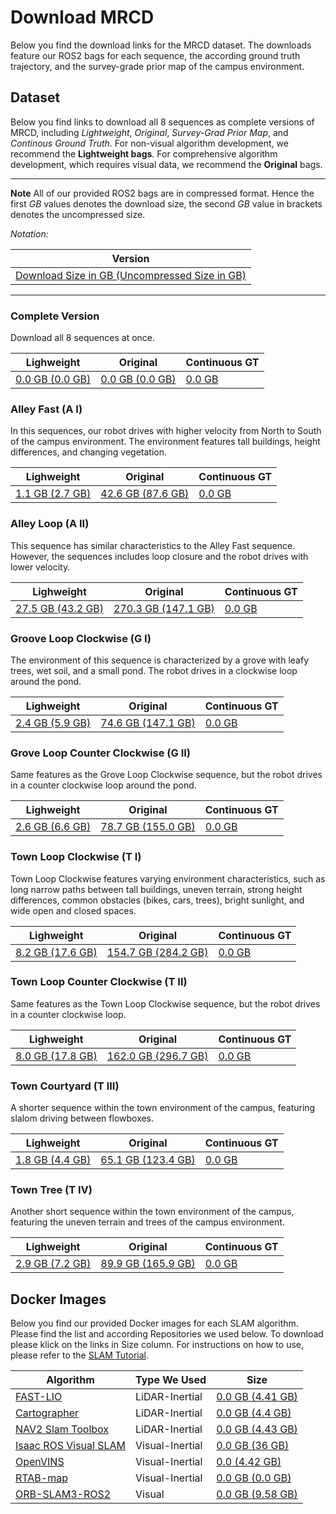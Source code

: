 # Download MRCD
Below you find the download links for the MRCD dataset. The downloads feature our ROS2 bags for each sequence, the according ground truth trajectory, and the survey-grade prior map of the campus environment.



## Dataset

Below you find links to download all 8 sequences as complete versions of MRCD, including *Lightweight*, *Original*, *Survey-Grad Prior Map*, and *Continous Ground Truth*. For non-visual algorithm development, we recommend the **Lightweight bags**. For comprehensive algorithm development, which requires visual data, we recommend the **Original** bags. 

---
**Note** All of our provided ROS2 bags are in compressed format. Hence the first *GB* values denotes the download size, the second *GB* value in brackets denotes the uncompressed size.

*Notation:*

| Version |
|-|
 [Download Size in GB (Uncompressed Size in GB)](https://sm20598.github.io/downloads)|


---

### Complete Version
Download all 8 sequences at once.

| Lighweight | Original | Continuous GT |
|-|-|-|
| [0.0 GB (0.0 GB)](https://sm20598.github.io/downloads)| [0.0 GB (0.0 GB)](https://sm20598.github.io/downloads)| [0.0 GB](https://sm20598.github.io/downloads) |

### Alley Fast (A I)
In this sequences, our robot drives with higher velocity from North to South of the campus environment. The environment features tall buildings, height differences, and changing vegetation.

| Lighweight | Original | Continuous GT |
|-|-|-| 
| [1.1 GB (2.7 GB)](https://sm20598.github.io/downloads)| [42.6 GB (87.6 GB)](https://sm20598.github.io/downloads)| [0.0 GB](https://sm20598.github.io/downloads) |

### Alley Loop (A II)
This sequence has similar characteristics to the Alley Fast sequence. However, the sequences includes loop closure and the robot drives with lower velocity.

| Lighweight | Original | Continuous GT |
|-|-|-|
| [27.5 GB (43.2 GB)](https://sm20598.github.io/downloads)| [270.3 GB (147.1 GB)](https://sm20598.github.io/downloads)| [0.0 GB](https://sm20598.github.io/downloads) | 

### Groove Loop Clockwise (G I)
The environment of this sequence is characterized by a grove with leafy trees, wet soil, and a small pond. The robot drives in a clockwise loop around the pond.

| Lighweight | Original | Continuous GT |
|-|-|-|
| [2.4 GB (5.9 GB)](https://sm20598.github.io/downloads)| [74.6 GB (147.1 GB)](https://sm20598.github.io/downloads)| [0.0 GB](https://sm20598.github.io/downloads) | 

### Grove Loop Counter Clockwise (G II)
Same features as the Grove Loop Clockwise sequence, but the robot drives in a counter clockwise loop around the pond.

| Lighweight | Original | Continuous GT |
|-|-|-|
| [2.6 GB (6.6 GB)](https://sm20598.github.io/downloads)| [78.7 GB (155.0 GB)](https://sm20598.github.io/downloads)| [0.0 GB](https://sm20598.github.io/downloads) | 

### Town Loop Clockwise (T I)
Town Loop Clockwise features varying environment characteristics, such as long narrow paths between tall buildings, uneven terrain, strong height differences, common obstacles (bikes, cars, trees), bright sunlight, and wide open and closed spaces.

| Lighweight | Original | Continuous GT |
|-|-|-|
| [8.2 GB (17.6 GB)](https://sm20598.github.io/downloads)| [154.7 GB (284.2 GB)](https://sm20598.github.io/downloads)| [0.0 GB](https://sm20598.github.io/downloads) | 

### Town Loop Counter Clockwise (T II)
Same features as the Town Loop Clockwise sequence, but the robot drives in a counter clockwise loop.

| Lighweight | Original | Continuous GT |
|-|-|-|
| [8.0 GB (17.8 GB)](https://sm20598.github.io/downloads)| [162.0 GB (296.7 GB)](https://sm20598.github.io/downloads)| [0.0 GB](https://sm20598.github.io/downloads) | 

### Town Courtyard (T III)
A shorter sequence within the town environment of the campus, featuring slalom driving between flowboxes.

| Lighweight | Original | Continuous GT |
|-|-|-|
| [1.8 GB (4.4 GB)](https://sm20598.github.io/downloads)| [65.1 GB (123.4 GB)](https://sm20598.github.io/downloads)| [0.0 GB](https://sm20598.github.io/downloads) | 

### Town Tree (T IV)
Another short sequence within the town environment of the campus, featuring the uneven terrain and trees of the campus environment.

| Lighweight | Original | Continuous GT |
|-|-|-|
| [2.9 GB (7.2 GB)](https://sm20598.github.io/downloads)| [89.9 GB (165.9 GB)](https://sm20598.github.io/downloads)| [0.0 GB](https://sm20598.github.io/downloads) |

## Docker Images
Below you find our provided Docker images for each SLAM algorithm. Please find the list and according Repositories we used below. To download please klick on the links in Size column. For instructions on how to use, please refer to the [SLAM Tutorial](https://sm20598.github.io/slam-tutorial).


| Algorithm | Type We Used | Size |
|-|-|-|
| [FAST-LIO](https://github.com/hku-mars/FAST_LIO.git)| LiDAR-Inertial | [0.0 GB (4.41 GB)](https://sm20598.github.io/downloads)|
| [Cartographer](https://github.com/cartographer-project/cartographer) | LiDAR-Inertial | [0.0 GB (4.4 GB)](https://sm20598.github.io/downloads)|
| [NAV2 Slam Toolbox](https://github.com/SteveMacenski/slam_toolbox) | LiDAR-Inertial  | [0.0 GB (4.43 GB)](https://sm20598.github.io/downloads)|
| [Isaac ROS Visual SLAM](https://github.com/NVIDIA-ISAAC-ROS/isaac_ros_visual_slam) | Visual-Inertial   | [0.0 GB (36 GB)](https://sm20598.github.io/downloads)|
| [OpenVINS](https://github.com/rpng/open_vins/tree/master) | Visual-Inertial  | [0.0 (4.42 GB)](https://sm20598.github.io/downloads)|
| [RTAB-map](https://github.com/introlab/rtabmap_ros) | Visual-Inertial | [0.0 GB (0.0 GB)](https://sm20598.github.io/downloads)|
| [ORB-SLAM3-ROS2](https://github.com/jnskkmhr/orbslam3) | Visual | [0.0 GB (9.58 GB)](https://sm20598.github.io/downloads)|
